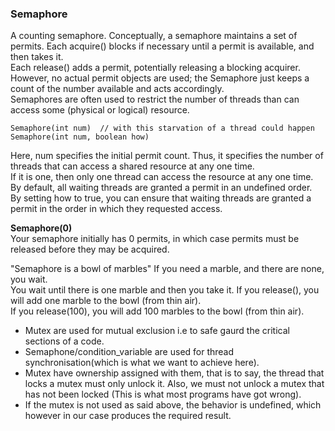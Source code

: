 
### Semaphore
A counting semaphore. Conceptually, a semaphore maintains a set of permits. Each acquire() blocks if necessary until a permit is available, and then takes it.\
Each release() adds a permit, potentially releasing a blocking acquirer. However, no actual permit objects are used; the Semaphore just keeps a count of the number available and acts accordingly.\
Semaphores are often used to restrict the number of threads than can access some (physical or logical) resource. 
```
Semaphore(int num)  // with this starvation of a thread could happen 
Semaphore(int num, boolean how)
```
Here, num specifies the initial permit count. Thus, it specifies the number of threads that can access a shared resource at any one time.\
If it is one, then only one thread can access the resource at any one time. By default, all waiting threads are granted a permit in an undefined order.\
By setting how to true, you can ensure that waiting threads are granted a permit in the order in which they requested access.

**Semaphore(0)**\
Your semaphore initially has 0 permits, in which case permits must be released before they may be acquired.

"Semaphore is a bowl of marbles"
If you need a marble, and there are none, you wait.\
You wait until there is one marble and then you take it. If you release(), you will add one marble to the bowl (from thin air).\
If you release(100), you will add 100 marbles to the bowl (from thin air).

* Mutex are used for mutual exclusion i.e to safe gaurd the critical sections of a code.
* Semaphone/condition_variable are used for thread synchronisation(which is what we want to achieve here).
* Mutex have ownership assigned with them, that is to say, the thread that locks a mutex must only unlock it. Also, we must not unlock a mutex that has not been locked (This is what most programs have got wrong).
* If the mutex is not used as said above, the behavior is undefined, which however in our case produces the required result.

